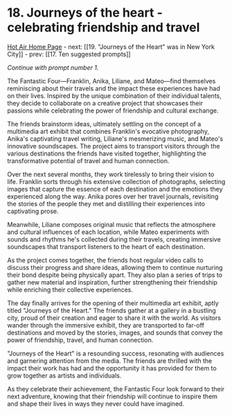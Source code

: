 # 18. Journeys of the heart - celebrating friendship and travel

[Hot Air Home Page](https://hotair.peterkaminski.wiki/) - next: [[19. "Journeys of the Heart" was in New York City]] - prev: [[17. Ten suggested prompts]]

_Continue with prompt number 1._

The Fantastic Four—Franklin, Anika, Liliane, and Mateo—find themselves reminiscing about their travels and the impact these experiences have had on their lives. Inspired by the unique combination of their individual talents, they decide to collaborate on a creative project that showcases their passions while celebrating the power of friendship and cultural exchange.

The friends brainstorm ideas, ultimately settling on the concept of a multimedia art exhibit that combines Franklin's evocative photography, Anika's captivating travel writing, Liliane's mesmerizing music, and Mateo's innovative soundscapes. The project aims to transport visitors through the various destinations the friends have visited together, highlighting the transformative potential of travel and human connection.

Over the next several months, they work tirelessly to bring their vision to life. Franklin sorts through his extensive collection of photographs, selecting images that capture the essence of each destination and the emotions they experienced along the way. Anika pores over her travel journals, revisiting the stories of the people they met and distilling their experiences into captivating prose.

Meanwhile, Liliane composes original music that reflects the atmosphere and cultural influences of each location, while Mateo experiments with sounds and rhythms he's collected during their travels, creating immersive soundscapes that transport listeners to the heart of each destination.

As the project comes together, the friends host regular video calls to discuss their progress and share ideas, allowing them to continue nurturing their bond despite being physically apart. They also plan a series of trips to gather new material and inspiration, further strengthening their friendship while enriching their collective experiences.

The day finally arrives for the opening of their multimedia art exhibit, aptly titled "Journeys of the Heart." The friends gather at a gallery in a bustling city, proud of their creation and eager to share it with the world. As visitors wander through the immersive exhibit, they are transported to far-off destinations and moved by the stories, images, and sounds that convey the power of friendship, travel, and human connection.

"Journeys of the Heart" is a resounding success, resonating with audiences and garnering attention from the media. The friends are thrilled with the impact their work has had and the opportunity it has provided for them to grow together as artists and individuals.

As they celebrate their achievement, the Fantastic Four look forward to their next adventure, knowing that their friendship will continue to inspire them and shape their lives in ways they never could have imagined.


